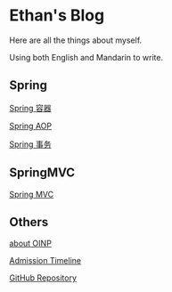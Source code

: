 # Ethan's Blog

Here are all the things about myself. 

Using both English and Mandarin to write.

## Spring
[Spring 容器](./pages/Spring/Spring容器.md)

[Spring AOP](./pages/Spring/SpringAOP.md)

[Spring 事务](./pages/Spring/Spring事务.md)

## SpringMVC

[Spring MVC](./pages/SpringMVC/SpringMVC.md)

## Others

[about OINP](./pages/Others/OINP.md)

[Admission Timeline](./pages/Others/AdmissionTimeLine.md)

[GitHub Repository](https://github.com/hereisb612/hereisb612.github.io)